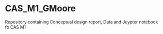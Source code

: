 # CAS_M1_GMoore
Repository containing Conceptual design report, Data and Juypter notebook fo CAS M1
